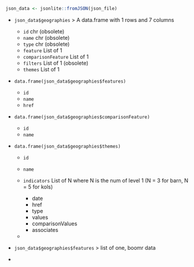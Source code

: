 
```r
json_data <- jsonlite::fromJSON(json_file)
```

- `json_data$geographies` > A data.frame with 1 rows and 7 columns
  - `id` chr (obsolete)
  - `name` chr (obsolete)
  - `type` chr (obsolete)
  - `feature` List of 1
  - `comparisonFeature` List of 1
  - `filters` List of 1 (obsolete)
  - `themes` List of 1

- `data.frame(json_data$geographies$features)`
  - `id`
  - `name`
  - `href`
- `data.frame(json_data$geographies$comparisonFeature)`
  - `id`
  - `name`
- `data.frame(json_data$geographies$themes)`
  - `id`
  - `name`
  - `indicators` List of N where N is the num of level 1 (N = 3 for barn, N = 5 for kols)


    - date
    - href
    - type
    - values
    - comparisonValues
    - associates
  - 
- `json_data$geographies$features` > list of one, boomr data
- 



